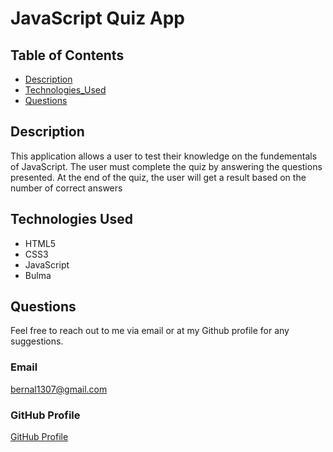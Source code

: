 # JavaScript Quiz App

## Table of Contents

- [Description](#description)
- [Technologies_Used](#technologies_used)
- [Questions](#questions)

## Description

This application allows a user to test their knowledge on the fundementals of JavaScript. The user must complete the quiz by answering the questions presented. At the end of the quiz, the user will get a result based on the number of correct answers

## Technologies Used

- HTML5
- CSS3
- JavaScript
- Bulma

## Questions

Feel free to reach out to me via email or at my Github profile for any suggestions.

### Email

bernal1307@gmail.com

### GitHub Profile

[GitHub Profile](https://github.com/JPablo73/JavaScript_Quiz_App.git)
